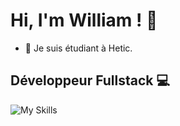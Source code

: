 # Hi, I'm William ! 👋

 <!-- 🔭 I’m currently working -->

- 🌱 Je suis étudiant à Hetic.

## Développeur Fullstack 💻

![My Skills](https://skillicons.dev/icons?i=js,nodejs,express,python,react,php,vite,tailwind,discord,css,html,mongodb,mysql,,blender,unity,git,github,discord,vscode,figma)



